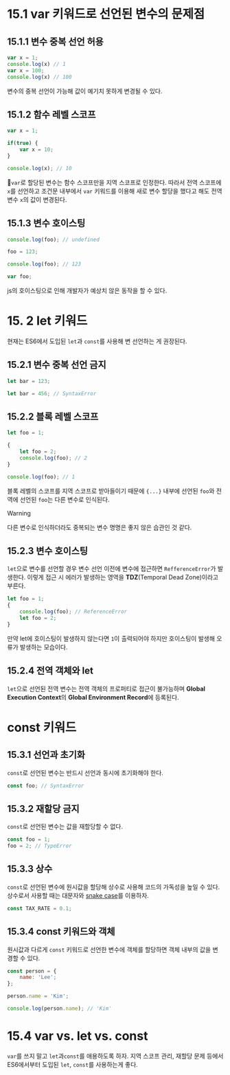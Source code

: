 # 15.1 var 키워드로 선언된 변수의 문제점
## 15.1.1 변수 중복 선언 허용
```js
var x = 1;
console.log(x) // 1
var x = 100;
console.log(x) // 100
```
변수의 중복 선언이 가능해 값이 예기치 못하게 변경될 수 있다. 
## 15.1.2 함수 레벨 스코프
```js
var x = 1;

if(true) {
	var x = 10;
}

console.log(x); // 10
```
`var`로 할당된 변수는 함수 스코프만을 지역 스코프로 인정한다. 따라서 전역 스코프에 `x`를 선언하고 조건문 내부에서 `var`  키워드를 이용해 새로 변수 할당을 했다고 해도 전역 변수 `x`의 값이 변경된다. 
## 15.1.3 변수 호이스팅
```js
console.log(foo); // undefined

foo = 123;

console.log(foo); // 123

var foo;
```
js의 호이스팅으로 인해 개발자가 예상치 않은 동작을 할 수 있다. 
# 15. 2 let 키워드
현재는 ES6에서 도입된 `let`과 `const`를 사용해 변 선언하는 게 권장된다.
## 15.2.1 변수 중복 선언 금지
```js
let bar = 123;

let bar = 456; // SyntaxError
```
## 15.2.2 블록 레벨 스코프
```js
let foo = 1;

{
	let foo = 2;
	console.log(foo); // 2
}

console.log(foo); // 1
```
블록 레벨의 스코프를 지역 스코프로 받아들이기 때문에 `{...}` 내부에 선언된 `foo`와 전역에 선언된 `foo`는 다른 변수로 인식된다. 
>[!warning]
>다른 변수로 인식하더라도 중복되는 변수 명명은 좋지 않은 습관인 것 같다.
## 15.2.3 변수 호이스팅
`let`으로 변수를 선언할 경우 변수 선언 이전에 변수에 접근하면 `RefferenceError`가 발생한다. 이렇게 접근 시 에러가 발생하는 영역을 **TDZ**(Temporal Dead Zone)이라고 부른다. 
```js
let foo = 1;
{
	console.log(foo); // ReferenceError
	let foo = 2;
}
```
만약 let에 호이스팅이 발생하지 않는다면 `1`이 출력되어야 하지만 호이스팅이 발생해 오류가 발생하는 모습이다. 
## 15.2.4 전역 객체와 let
`let`으로 선언된 전역 변수는 전역 객체의 프로퍼티로 접근이 불가능하며 **Global Execution Context**의  **Global Environment Record**에 등록된다. 
# const 키워드
## 15.3.1 선언과 초기화
`const`로 선언된 변수는 반드시 선언과 동시에 초기화해야 한다.
```js
const foo; // SyntaxError
```
## 15.3.2 재할당 금지
`const`로 선언된 변수는 값을 재할당할 수 없다.
```js
const foo = 1;
foo = 2; // TypeError
```
## 15.3.3 상수
`const`로 선언된 변수에 원시값을 할당해 상수로 사용해 코드의 가독성을 높일 수 있다. 상수로서 사용할 때는 대문자와 [snake case](https://developer.mozilla.org/en-US/docs/Glossary/Snake_case)를 이용하자.
```js
const TAX_RATE = 0.1;
```
## 15.3.4 const 키워드와 객체 
원시값과 다르게 `const` 키워드로 선언한 변수에 객체를 할당하면 객체 내부의 값을 변경할 수 있다. 
```js
const person = {
	name: 'Lee';
};

person.name = 'Kim';

console.log(person.name); // 'Kim'
```
# 15.4 var vs.  let vs. const
`var`를 쓰지 말고 `let`과`const`를 애용하도록 하자. 지역 스코프 관리, 재할당 문제 등에서 ES6에서부터 도입된 `let`, `const`를 사용하는게 좋다. 